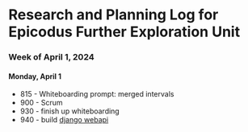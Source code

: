 # Research and Planning Log for Epicodus Further Exploration Unit

### Week of April 1, 2024

#### Monday, April 1

* 815 - Whiteboarding prompt: merged intervals
* 900 - Scrum
* 930 - finish up whiteboarding
* 940 - build [django webapi](https://www.youtube.com/watch?v=i5JykvxUk_A)